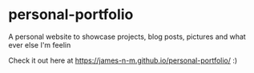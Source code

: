 # personal-portfolio
A personal website to showcase projects, blog posts, pictures and what ever else I'm feelin

Check it out here at https://james-n-m.github.io/personal-portfolio/ :)
